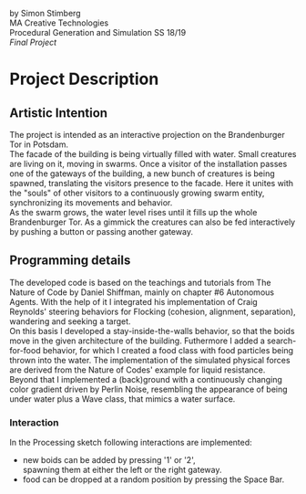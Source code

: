 by Simon Stimberg  
MA Creative Technologies  
Procedural Generation and Simulation SS 18/19  
*Final Project*


# Project Description

## Artistic Intention
The project is intended as an interactive projection on the Brandenburger Tor in Potsdam.  
The facade of the building is being virtually filled with water. Small creatures are living on it, moving in swarms. Once a visitor of the installation passes one of the gateways of the building, a new bunch of creatures is being spawned, translating the visitors presence to the facade. Here it unites with the "souls" of other visitors to a continuously growing swarm entity, synchronizing its movements and behavior.  
As the swarm grows, the water level rises until it fills up the whole Brandenburger Tor. As a gimmick the creatures can also be fed interactively by pushing a button or passing another gateway.  


## Programming details
The developed code is based on the teachings and tutorials from The Nature of Code by Daniel Shiffman, mainly on chapter #6 Autonomous Agents. With the help of it I integrated his implementation of Craig Reynolds' steering behaviors for Flocking (cohesion, alignment, separation), wandering and seeking a target.  
On this basis I developed a stay-inside-the-walls behavior, so that the boids move in the given architecture of the building. Futhermore I added a search-for-food behavior, for which I created a food class with food particles being thrown into the water. The implementation of the simulated physical forces are derived from the Nature of Codes' example for liquid resistance.  
Beyond that I implemented a (back)ground with a continuously changing color gradient driven by Perlin Noise, resembling the appearance of being under water plus a Wave class, that mimics a water surface.

### Interaction
In the Processing sketch following interactions are implemented:  
- new boids can be added by pressing '1' or '2',  
  spawning them at either the left or the right gateway.  
- food can be dropped at a random position by pressing the Space Bar.
